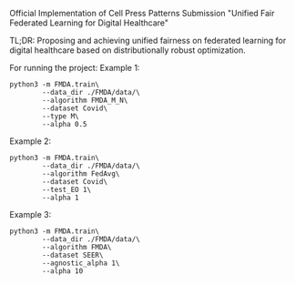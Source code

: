 Official Implementation of Cell Press Patterns Submission "Unified Fair Federated Learning for Digital Healthcare"

TL;DR: Proposing and achieving unified fairness on federated learning for digital healthcare based on distributionally robust optimization.

For running the project:
Example 1: 

```shell
python3 -m FMDA.train\
	    --data_dir ./FMDA/data/\
        --algorithm FMDA_M_N\
        --dataset Covid\
        --type M\
        --alpha 0.5
```

Example 2:

```shell
python3 -m FMDA.train\
	    --data_dir ./FMDA/data/\
        --algorithm FedAvg\
        --dataset Covid\
        --test_EO 1\
        --alpha 1
```

Example 3:

```shell
python3 -m FMDA.train\
	    --data_dir ./FMDA/data/\
        --algorithm FMDA\
        --dataset SEER\
        --agnostic_alpha 1\
        --alpha 10
```


